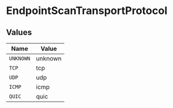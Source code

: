 # EndpointScanTransportProtocol


## Values

| Name      | Value     |
| --------- | --------- |
| `UNKNOWN` | unknown   |
| `TCP`     | tcp       |
| `UDP`     | udp       |
| `ICMP`    | icmp      |
| `QUIC`    | quic      |